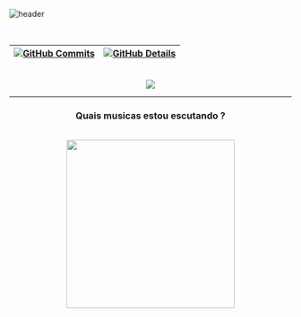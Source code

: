 ![header](https://capsule-render.vercel.app/api?type=venom&height=150&color=gradient&customColorList=26&text=Glebson%20Santos&section=header&reversal=false&textBg=false&animation=scaleIn&fontColor=d22b2b)

<br>


 | [![GitHub Commits](http://github-profile-summary-cards.vercel.app/api/cards/productive-time?username=GlebsonS4ntos&theme=aura_dark&utcOffset=-3)](https://github.com/vn7n24fzkq/github-profile-summary-cards) | [![GitHub Details](http://github-profile-summary-cards.vercel.app/api/cards/profile-details?username=GlebsonS4ntos&theme=aura_dark)](https://github.com/vn7n24fzkq/github-profile-summary-cards) |  
 | ----------- | ----------- |
<br>

<div align="center" >
  <a href="https://skillicons.dev"   >
    <img src="https://skillicons.dev/icons?i=cypress,selenium,postman,cs,dotnet,docker,git,javascript,typescript,css,html,react,figma,bootstrap,postgres&theme=light" />
  </a>
  <br />
</div>

<hr>

<div align="center">
  <div>
    <h3> Quais musicas estou escutando ? </h3> <br>
    <img height="300em" src="https://spotify-recently-played-readme.vercel.app/api?user=215l6t6we7woh3gdfe76c4ruy"/>    
  </div>
</div>

